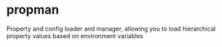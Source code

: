 # propman
Property and config loader and manager, allowing you to load hierarchical property values based on environment variables
